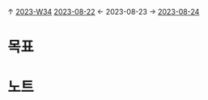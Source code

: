 
↑ [2023-W34](2023-W34.md)
[2023-08-22](2023-08-22.md) ← 2023-08-23 → [2023-08-24](2023-08-24.md)


# 목표



# 노트




